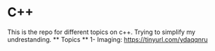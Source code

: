 # C++
This is the repo for different topics on c++. Trying to simplify my undrestanding.
** Topics **
1- Imaging:  https://tinyurl.com/ydaqqnru

